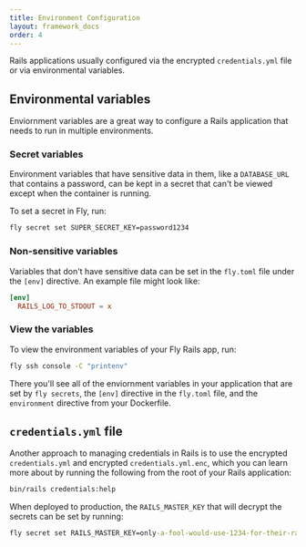 ```yaml
---
title: Environment Configuration
layout: framework_docs
order: 4
---
```


Rails applications usually configured via the encrypted `credentials.yml` file or via environmental variables.

## Environmental variables

Enviornment variables are a great way to configure a Rails application that needs to run in multiple environments.

### Secret variables

Environment variables that have sensitive data in them, like a `DATABASE_URL` that contains a password, can be kept in a secret that can't be viewed except when the container is running.

To set a secret in Fly, run:

```cmd
fly secret set SUPER_SECRET_KEY=password1234
```

### Non-sensitive variables

Variables that don't have sensitive data can be set in the `fly.toml` file under the `[env]` directive. An example file might look like:

```toml
[env]
  RAILS_LOG_TO_STDOUT = x
```

### View the variables

To view the environment variables of your Fly Rails app, run:

```cmd
fly ssh console -C "printenv"
```

There you'll see all of the enviornment variables in your application that are set by `fly secrets`, the `[env]` directive in the `fly.toml` file, and the `environment` directive from your Dockerfile.

## `credentials.yml` file

Another approach to managing credentials in Rails is to use the encrypted `credentials.yml` and encrypted `credentials.yml.enc`, which you can learn more about by running the following from the root of your Rails application:

```cmd
bin/rails credentials:help
```

When deployed to production, the `RAILS_MASTER_KEY` that will decrypt the secrets can be set by running:

```cmd
fly secret set RAILS_MASTER_KEY=only-a-fool-would-use-1234-for-their-rails-master-key
```
